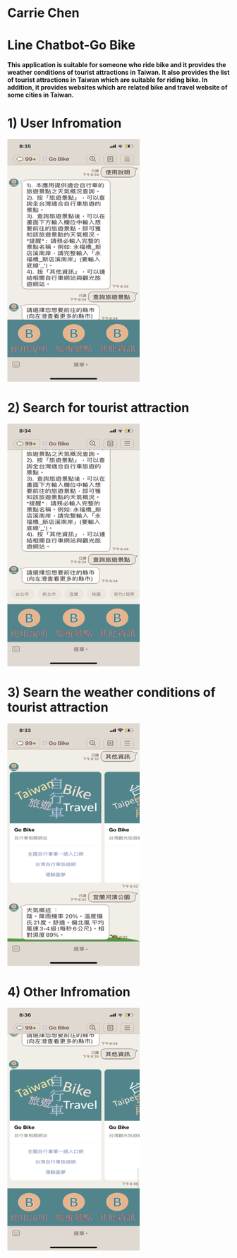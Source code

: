 # Carrie Chen

# Line Chatbot-Go Bike
**This application is suitable for someone who ride bike and it provides the weather conditions of tourist attractions in Taiwan. It also provides the list of tourist attractions in Taiwan which are suitable for riding bike. In addition, it provides websites which are related bike and travel website of some cities in Taiwan.**



# 1) User Infromation
![image](https://github.com/cywcarrie/Carrie_Line-Chatbot_Portfolio/blob/main/IMG_3078.png)

# 2) Search for tourist attraction 
![image](https://github.com/cywcarrie/Carrie_Line-Chatbot_Portfolio/blob/main/IMG_3077.png)

# 3) Searn the weather conditions of tourist attraction 
![image](https://github.com/cywcarrie/Carrie_Line-Chatbot_Portfolio/blob/main/IMG_3073%20(7).png)

# 4) Other Infromation
![image](https://github.com/cywcarrie/Carrie_Line-Chatbot_Portfolio/blob/main/IMG_3079.png)


